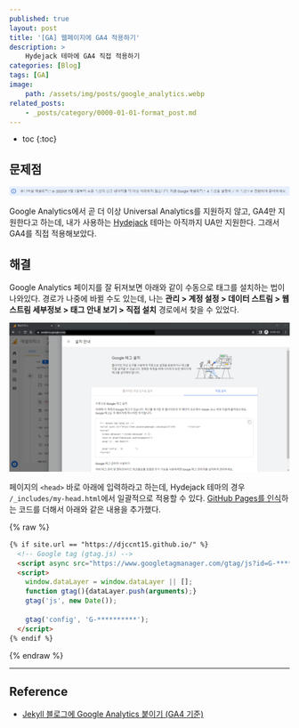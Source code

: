 ```yaml
---
published: true
layout: post
title: '[GA] 웹페이지에 GA4 적용하기'
description: >
    Hydejack 테마에 GA4 직접 적용하기
categories: [Blog]
tags: [GA]
image:
    path: /assets/img/posts/google_analytics.webp
related_posts:
    - _posts/category/0000-01-01-format_post.md
---
```

* toc
{:toc}

## 문제점

![ga_ua_warning](/assets/img/posts/ga_ua_warning.png)

Google Analytics에서 곧 더 이상 Universal Analytics를 지원하지 않고, GA4만 지원한다고 하는데, 내가 사용하는 [Hydejack](https://hydejack.com/) 테마는 아직까지 UA만 지원한다. 그래서 GA4를 직접 적용해보았다.  

## 해결

Google Analytics 페이지를 잘 뒤져보면 아래와 같이 수동으로 태그를 설치하는 법이 나와있다. 경로가 나중에 바뀔 수도 있는데, 나는 **관리 > 계정 설정 > 데이터 스트림 > 웹 스트림 세부정보 > 태그 안내 보기 > 직접 설치** 경로에서 찾을 수 있었다.  

![ga_install_manually](/assets/img/posts/ga_install_manually.png)

페이지의 `<head>` 바로 아래에 입력하라고 하는데, Hydejack 테마의 경우 `/_includes/my-head.html`에서 일괄적으로 적용할 수 있다. [GitHub Pages를 인식](/blog/github_pages_ga/)하는 코드를 더해서 아래와 같은 내용을 추가했다.  

{% raw %}
```html
{% if site.url == "https://djccnt15.github.io/" %}
  <!-- Google tag (gtag.js) -->
  <script async src="https://www.googletagmanager.com/gtag/js?id=G-**********"></script>
  <script>
    window.dataLayer = window.dataLayer || [];
    function gtag(){dataLayer.push(arguments);}
    gtag('js', new Date());

    gtag('config', 'G-**********');
  </script>
{% endif %}
```
{% endraw %}

---
## Reference
- [Jekyll 블로그에 Google Analytics 붙이기 (GA4 기준)](https://kim-eun-ji.github.io/etc/2021-05-18-ga/)